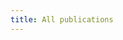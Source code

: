 ```yaml
---
title: All publications
---
```



<div class="box">

<div id="bibtex_display">

  <div class="if bibtex_template" style="display: none;">
    <ul> <li>
      <span class="if journal !nolink">
        <a class="bibtexVar" href="http://www.cs.cmu.edu/~mmv/papers/+BIBTEXKEY+.pdf" extra="BIBTEXKEY">
            <span style="text-decoration: underline;" class="title"></span>,
        </a>
      </span>
      <span class="if title nolink">
            <span class="title"></span>,
      </span>
      <div class="if author">
        <span class="author"></span>
      </div>
      <div>
        <span class="if journal"><em><span class="journal"></span></em>,</span>
        <span class="if booktitle">In <em><span class="booktitle"></span></em>,</span>
        <span class="if editor"><span class="editor"></span> (editors),</span>
        <span class="if publisher"><em><span class="publisher"></span></em>,</span>
        <span class="if !journal number">Technical report <span class="number"></span>,</span>
        <span class="if institution"><span class="institution"></span>,</span>
        <span class="if address"><span class="address"></span>,</span>
        <span class="if volume"><span class="volume"></span>,</span>
        <span class="if journal number">(<span class="number"></span>),</span>
        <span class="if pages"> pages <span class="pages"></span>,</span>
        <span class="if month"><span class="month"></span>,</span>
        <span class="if year"><span class="year"></span>.</span>
        <span class="if note"><span class="note"></span>.</span>
        <a class="bibtexVar" role="button" data-toggle="collapse" href="#bib+BIBTEXKEY+" aria-expanded="false" aria-controls="bib+BIBTEXKEY+" extra="BIBTEXKEY">
		  [bib]
		</a>
      </div>
      <div class="bibtexVar collapse" id="bib+BIBTEXKEY+" extra="BIBTEXKEY">
		  <div class="well">
		    <pre><span class="bibtexraw noread"></span></pre>
		  </div>
	  </div>
      <div style="display:none"><span class="bibtextype"></span></div>
      <div style="display:none"><span class="if topic"><span class="topic"></span></span></div>
    </li></ul>
  </div>
  
</div>
</div>
